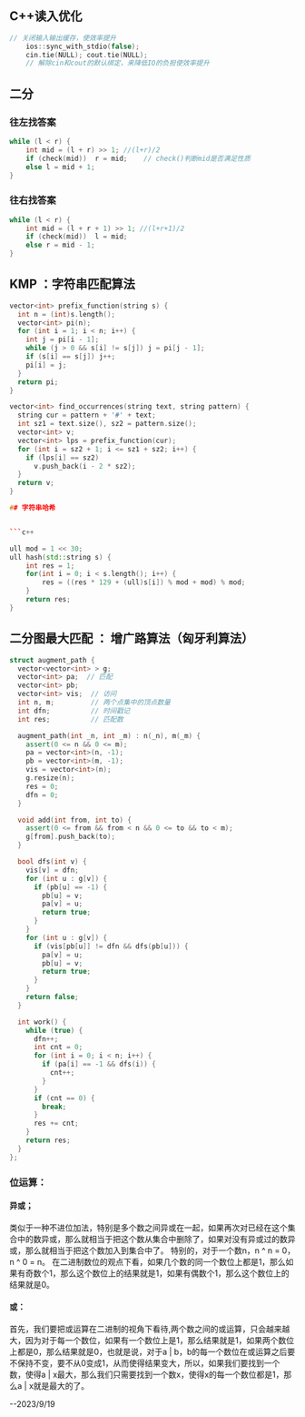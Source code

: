 ## C++读入优化


```c++	
// 关闭输入输出缓存，使效率提升
	ios::sync_with_stdio(false);
	cin.tie(NULL); cout.tie(NULL);
    // 解除cin和cout的默认绑定，来降低IO的负担使效率提升
```

## 二分
### 往左找答案
```c++
while (l < r) {
    int mid = (l + r) >> 1;	//(l+r)/2
    if (check(mid))  r = mid;    // check()判断mid是否满足性质
    else l = mid + 1;
}
```
### 往右找答案
```c++
while (l < r) {
    int mid = (l + r + 1) >> 1;	//(l+r+1)/2
    if (check(mid))  l = mid;
    else r = mid - 1;
}
```

## KMP ：字符串匹配算法


```c++
vector<int> prefix_function(string s) {
  int n = (int)s.length();
  vector<int> pi(n);
  for (int i = 1; i < n; i++) {
    int j = pi[i - 1];
    while (j > 0 && s[i] != s[j]) j = pi[j - 1];
    if (s[i] == s[j]) j++;
    pi[i] = j;
  }
  return pi;
}

vector<int> find_occurrences(string text, string pattern) {
  string cur = pattern + '#' + text;
  int sz1 = text.size(), sz2 = pattern.size();
  vector<int> v;
  vector<int> lps = prefix_function(cur);
  for (int i = sz2 + 1; i <= sz1 + sz2; i++) {
    if (lps[i] == sz2)
      v.push_back(i - 2 * sz2);
  }
  return v;
}

## 字符串哈希


```c++

ull mod = 1 << 30;
ull hash(std::string s) {
    int res = 1;
    for(int i = 0; i < s.length(); i++) {
        res = ((res * 129 + (ull)s[i]) % mod + mod) % mod;
    }
    return res;
}

```

## 二分图最大匹配 ： 增广路算法（匈牙利算法）

```c++
struct augment_path {
  vector<vector<int> > g;
  vector<int> pa;  // 匹配
  vector<int> pb;
  vector<int> vis;  // 访问
  int n, m;         // 两个点集中的顶点数量
  int dfn;          // 时间戳记
  int res;          // 匹配数

  augment_path(int _n, int _m) : n(_n), m(_m) {
    assert(0 <= n && 0 <= m);
    pa = vector<int>(n, -1);
    pb = vector<int>(m, -1);
    vis = vector<int>(n);
    g.resize(n);
    res = 0;
    dfn = 0;
  }

  void add(int from, int to) {
    assert(0 <= from && from < n && 0 <= to && to < m);
    g[from].push_back(to);
  }

  bool dfs(int v) {
    vis[v] = dfn;
    for (int u : g[v]) {
      if (pb[u] == -1) {
        pb[u] = v;
        pa[v] = u;
        return true;
      }
    }
    for (int u : g[v]) {
      if (vis[pb[u]] != dfn && dfs(pb[u])) {
        pa[v] = u;
        pb[u] = v;
        return true;
      }
    }
    return false;
  }

  int work() {
    while (true) {
      dfn++;
      int cnt = 0;
      for (int i = 0; i < n; i++) {
        if (pa[i] == -1 && dfs(i)) {
          cnt++;
        }
      }
      if (cnt == 0) {
        break;
      }
      res += cnt;
    }
    return res;
  }
};


```
### 位运算：
#### 异或；
类似于一种不进位加法，特别是多个数之间异或在一起，如果再次对已经在这个集合中的数异或，那么就相当于把这个数从集合中删除了，如果对没有异或过的数异或，那么就相当于把这个数加入到集合中了。
特别的，对于一个数n，n ^ n = 0，n ^ 0 = n。
在二进制数位的观点下看，如果几个数的同一个数位上都是1，那么如果有奇数个1，那么这个数位上的结果就是1，如果有偶数个1，那么这个数位上的结果就是0。
#### 或：
首先，我们要把或运算在二进制的视角下看待,两个数之间的或运算，只会越来越大，因为对于每一个数位，如果有一个数位上是1，那么结果就是1，如果两个数位上都是0，那么结果就是0，也就是说，对于a | b，b的每一个数位在或运算之后要不保持不变，要不从0变成1，从而使得结果变大，所以，如果我们要找到一个数，使得a | x最大，那么我们只需要找到一个数x，使得x的每一个数位都是1，那么a | x就是最大的了。

--2023/9/19
